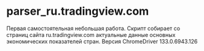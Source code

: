 # parser_ru.tradingview.com
Первая самостоятельная небольшая работа. Скрипт собирает со страниц сайта ru.tradingview.com актуальные данные основных экономических показателей стран.
Версия ChromeDriver 133.0.6943.126
